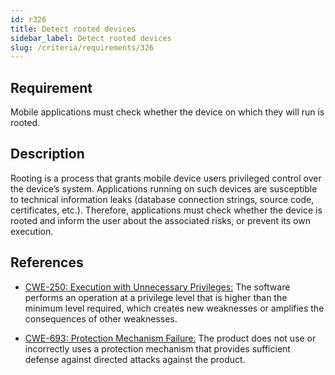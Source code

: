 ```yaml
---
id: r326
title: Detect rooted devices
sidebar_label: Detect rooted devices
slug: /criteria/requirements/326
---
```


## Requirement

Mobile applications must check whether
the device on which they will run is rooted.

## Description

Rooting is a process
that grants mobile device users
privileged control over
the device’s system.
Applications running on such devices
are susceptible to
technical information leaks
(database connection strings, source code,
certificates, etc.).
Therefore,
applications must check whether the device
is rooted and inform the user
about the associated risks,
or prevent its own execution.

## References

- [CWE-250: Execution with Unnecessary Privileges:](https://cwe.mitre.org/data/definitions/250.html)
  The software performs an operation
  at a privilege level
  that is higher than the minimum level required,
  which creates new weaknesses
  or amplifies the consequences
  of other weaknesses.

- [CWE-693: Protection Mechanism Failure:](https://cwe.mitre.org/data/definitions/250.html)
  The product does not use
  or incorrectly uses a protection mechanism
  that provides sufficient defense
  against directed attacks against the product.
